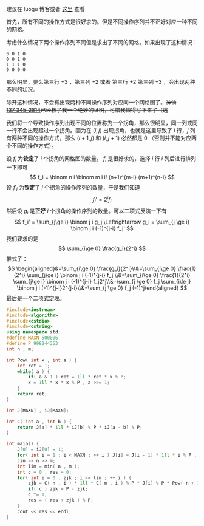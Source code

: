 建议在 luogu 博客或者 [这里](https://www.yijan.co/agc035f-two-histograms/) 查看

首先，所有不同的操作方式是很好求的。但是不同操作序列并不正好对应一种不同的网格。

考虑什么情况下两个操作序列不同但是求出了不同的网格。如果出现了这种情况：

```
0 0 1 0
0 0 1 0
1 1 1 0
0 0 0 0
```

那么明显，要么第三行 +3 ，第三列 +2 或者 第三行 +2 第三列 +3 ，会出现两种不同的状况。

除开这种情况，不会有出现两种不同操作序列对应同一个网格图了。~~神仙[137_345_2814](https://www.luogu.com.cn/user/27329)已经教了我一个绝妙的证明，可惜我懒得写下来了（逃~~

我们将一个导致操作序列出现不同的位置称为一个拐角，那么很明显，同一列或同一行不会出现超过一个拐角。因为在 $(i,j)$ 出现拐角，也就是这里导致了 $i$ 行，$j$ 列有两种不同的操作方式，那么 $(i+1,j)$ 和 $(i,j+1)$ 必然都是 $0$ （否则并不能对应两个不同的操作方式）。

设 $f_i$ 为**钦定**了 $i$ 个拐角的网格图的数量。 $f_i$ 是很好求的，选择 $i$ 行 $i$ 列后进行排列一下即可
$$
f_i = \binom n i \binom  m i i! (n+1)^{m-i} (m+1)^{n-i}
$$
设 $f'_i$ 为**钦定**了 $i$ 个拐角的操作序列的数量，于是我们知道
$$
f_i' = 2^i f_i
$$
然后设 $g_i$ 是**正好** $i$ 个拐角的操作序列的数量。可以二项式反演一下有 
$$
f_i' = \sum_{j\ge i} \binom j i g_j \Leftrightarrow g_i = \sum_{j \ge i} \binom j i (-1)^{j-i} f_j'
$$
我们要求的是
$$
\sum_{i\ge 0} \frac{g_i}{2^i}
$$
推式子：
$$
\begin{aligned}&=\sum_{i\ge 0} \frac{g_i}{2^i}\\&=\sum_{i\ge 0} \frac{1}{2^i} \sum_{j\ge i} \binom j i (-1)^{j-i} f_j'\\&=\sum_{i\ge 0} \frac{1}{2^i} \sum_{j\ge i} \binom j i (-1)^{j-i} f_j2^j\\&=\sum_{j \ge 0} f_j \sum_{i\le j} \binom j i (-1)^{j-i}2^{j-i}\\&=\sum_{j \ge 0} f_j (-1)^j\end{aligned}
$$
最后是一个二项式定理。

```cpp
#include<iostream>
#include<algorithm>
#include<cstdio>
#include<cstring>
using namespace std;
#define MAXN 500006
#define P 998244353
int n , m;

int Pow( int x , int a ) {
    int ret = 1;
    while( a ) {
        if( a & 1 ) ret = 1ll * ret * x % P;
        x = 1ll * x * x % P , a >>= 1;
    }
    return ret;
}

int J[MAXN] , iJ[MAXN];

int C( int a , int b ) {
    return J[a] * 1ll * iJ[b] % P * iJ[a - b] % P;
}

int main() {
    J[0] = iJ[0] = 1;
    for( int i = 1 ; i < MAXN ; ++ i ) J[i] = J[i - 1] * 1ll * i % P , iJ[i] = Pow( J[i] , P - 2 );
    cin >> n >> m;
    int lim = min( n , m );
    int c = 0 , res = 0;
    for( int i = 0 , zjk ; i <= lim ; ++ i ) {
        zjk = C( n , i ) * 1ll * C( m , i ) % P * J[i] % P * Pow( n + 1 , m - i ) % P * Pow( m + 1 , n - i ) % P;
        if( c ) zjk = P - zjk;
        c ^= 1;
        res = ( res + zjk ) % P;
    }
    cout << res << endl;
}
```

